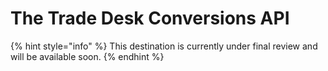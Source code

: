 # The Trade Desk Conversions API

{% hint style="info" %}
This destination is currently under final review and will be available soon.
{% endhint %}
